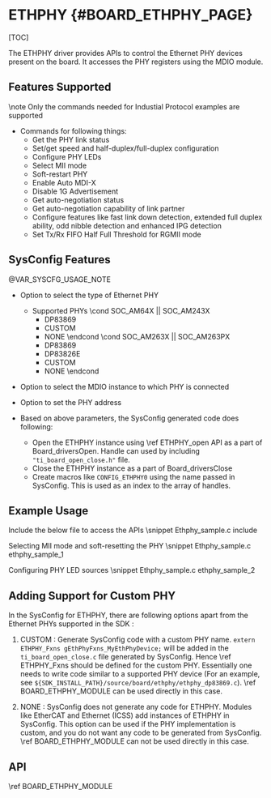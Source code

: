 # ETHPHY {#BOARD_ETHPHY_PAGE}

[TOC]

The ETHPHY driver provides APIs to control the Ethernet PHY devices present on
the board. It accesses the PHY registers using the MDIO module.

## Features Supported

\note Only the commands needed for Industial Protocol examples are supported

- Commands for following things:
    - Get the PHY link status
    - Set/get speed and half-duplex/full-duplex configuration
    - Configure PHY LEDs
    - Select MII mode
    - Soft-restart PHY
    - Enable Auto MDI-X
    - Disable 1G Advertisement
    - Get auto-negotiation status
    - Get auto-negotiation capability of link partner
    - Configure features like fast link down detection, extended full duplex ability, odd nibble detection and enhanced IPG detection
    - Set Tx/Rx FIFO Half Full Threshold for RGMII mode

## SysConfig Features

@VAR_SYSCFG_USAGE_NOTE

- Option to select the type of Ethernet PHY
    - Supported PHYs
\cond SOC_AM64X || SOC_AM243X
        - DP83869
        - CUSTOM
        - NONE
\endcond
\cond SOC_AM263X || SOC_AM263PX
        - DP83869
        - DP83826E
        - CUSTOM
        - NONE
\endcond
- Option to select the MDIO instance to which PHY is connected
- Option to set the PHY address

- Based on above parameters, the SysConfig generated code does following:
    - Open the ETHPHY instance using \ref ETHPHY_open API as a part of Board_driversOpen. Handle can used by including `"ti_board_open_close.h"` file.
    - Close the ETHPHY instance as a part of Board_driversClose
    - Create macros like `CONFIG_ETHPHY0` using the name passed in SysConfig. This is used as an index to the array of handles.

## Example Usage

Include the below file to access the APIs
\snippet Ethphy_sample.c include

Selecting MII mode and soft-resetting the PHY
\snippet Ethphy_sample.c ethphy_sample_1

Configuring PHY LED sources
\snippet Ethphy_sample.c ethphy_sample_2

## Adding Support for Custom PHY

In the SysConfig for ETHPHY, there are following options apart from the Ethernet PHYs supported in the SDK :

1. CUSTOM : Generate SysConfig code with a custom PHY name. `extern ETHPHY_Fxns gEthPhyFxns_MyEthPhyDevice;` will be added in the `ti_board_open_close.c` file generated by SysConfig. Hence \ref ETHPHY_Fxns should be defined for the custom PHY. Essentially one needs to write code similar to a supported PHY device (For an example, see `${SDK_INSTALL_PATH}/source/board/ethphy/ethphy_dp83869.c`). \ref BOARD_ETHPHY_MODULE can be used directly in this case.

2. NONE : SysConfig does not generate any code for ETHPHY. Modules like EtherCAT and Ethernet (ICSS) add instances of ETHPHY in SysConfig. This option can be used if the PHY implementation is custom, and you do not want any code to be generated from SysConfig. \ref BOARD_ETHPHY_MODULE can not be used directly in this case.

## API

\ref BOARD_ETHPHY_MODULE